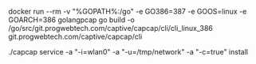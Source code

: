 docker run --rm -v "%GOPATH%:/go" -e GO386=387 -e GOOS=linux -e GOARCH=386 golangpcap go build -o /go/src/git.progwebtech.com/captive/capcap/cli/cli_linux_386 git.progwebtech.com/captive/capcap/cli

./capcap service -a "-i=wlan0" -a "-u=/tmp/network" -a "-c=true" install